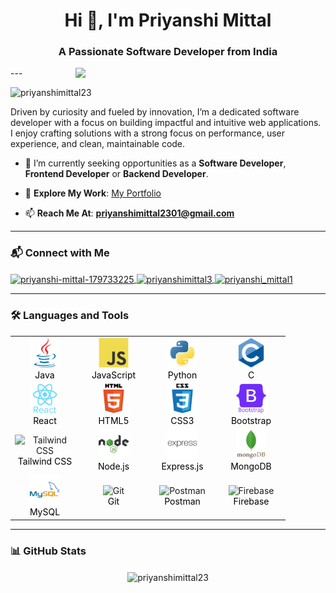 <h1 align="center">Hi 👋, I'm Priyanshi Mittal</h1>
<h3 align="center">A Passionate Software Developer from India</h3>
<img align="right" width="400" src="https://cdn.dribbble.com/users/1894420/screenshots/14032021/programming_01.gif"/>
---

<p align="left">
  <img src="https://komarev.com/ghpvc/?username=priyanshimittal23&label=Profile%20views&color=0e75b6&style=flat" alt="priyanshimittal23" />
</p>

Driven by curiosity and fueled by innovation, I’m a dedicated software developer with a focus on building impactful and intuitive web applications. I enjoy crafting solutions with a strong focus on performance, user experience, and clean, maintainable code.

- 💼 I’m currently seeking opportunities as a **Software Developer**, **Frontend Developer** or **Backend Developer**.
  
- 🔭 **Explore My Work**: [My Portfolio](https://priyanshimittal23.github.io/myPortfolio/)
  
- 📫 **Reach Me At**: **priyanshimittal2301@gmail.com**

---

<h3 align="left">📬 Connect with Me</h3>

<p align="left">
  <a href="https://linkedin.com/in/priyanshi-mittal-179733225" target="blank">
    <img align="center" src="https://raw.githubusercontent.com/rahuldkjain/github-profile-readme-generator/master/src/images/icons/Social/linked-in-alt.svg" alt="priyanshi-mittal-179733225" height="40" width="40" />
  </a>
  <a href="https://www.hackerrank.com/priyanshimittal3" target="blank">
    <img align="center" src="https://raw.githubusercontent.com/rahuldkjain/github-profile-readme-generator/master/src/images/icons/Social/hackerrank.svg" alt="priyanshimittal3" height="40" width="40" />
  </a>
  <a href="https://www.leetcode.com/priyanshi_mittal1" target="blank">
    <img align="center" src="https://raw.githubusercontent.com/rahuldkjain/github-profile-readme-generator/master/src/images/icons/Social/leet-code.svg" alt="priyanshi_mittal1" height="40" width="40" />
  </a>
</p>

---

<h3 align="left">🛠️ Languages and Tools</h3>

<table>
  <tr>
    <td align="center" width="96">
      <img src="https://raw.githubusercontent.com/devicons/devicon/master/icons/java/java-original.svg" alt="Java" width="48" height="48" />
      <br /><span style="color:black">Java</span>
    </td>
    <td align="center" width="96">
      <img src="https://raw.githubusercontent.com/devicons/devicon/master/icons/javascript/javascript-original.svg" alt="JavaScript" width="48" height="48" />
      <br /><span style="color:black">JavaScript</span>
    </td>
    <td align="center" width="96">
      <img src="https://raw.githubusercontent.com/devicons/devicon/master/icons/python/python-original.svg" alt="Python" width="48" height="48" />
      <br /><span style="color:black">Python</span>
    </td>
    <td align="center" width="96">
      <img src="https://raw.githubusercontent.com/devicons/devicon/master/icons/c/c-original.svg" alt="C" width="48" height="48" />
      <br /><span style="color:black">C</span>
    </td>
  </tr>
  <tr>
    <td align="center" width="96">
      <img src="https://raw.githubusercontent.com/devicons/devicon/master/icons/react/react-original-wordmark.svg" alt="React" width="48" height="48" />
      <br /><span style="color:black">React</span>
    </td>
    <td align="center" width="96">
      <img src="https://raw.githubusercontent.com/devicons/devicon/master/icons/html5/html5-original-wordmark.svg" alt="HTML5" width="48" height="48" />
      <br /><span style="color:black">HTML5</span>
    </td>
    <td align="center" width="96">
      <img src="https://raw.githubusercontent.com/devicons/devicon/master/icons/css3/css3-original-wordmark.svg" alt="CSS3" width="48" height="48" />
      <br /><span style="color:black">CSS3</span>
    </td>
    <td align="center" width="96">
      <img src="https://raw.githubusercontent.com/devicons/devicon/master/icons/bootstrap/bootstrap-plain-wordmark.svg" alt="Bootstrap" width="48" height="48" />
      <br /><span style="color:black">Bootstrap</span>
    </td>
  </tr>
  <tr>
    <td align="center" width="96">
      <img src="https://www.vectorlogo.zone/logos/tailwindcss/tailwindcss-icon.svg" alt="Tailwind CSS" width="48" height="48" />
      <br /><span style="color:black">Tailwind CSS</span>
    </td>
    <td align="center" width="96">
      <img src="https://raw.githubusercontent.com/devicons/devicon/master/icons/nodejs/nodejs-original-wordmark.svg" alt="Node.js" width="48" height="48" />
      <br /><span style="color:black">Node.js</span>
    </td>
    <td align="center" width="96">
      <img src="https://raw.githubusercontent.com/devicons/devicon/master/icons/express/express-original-wordmark.svg" alt="Express.js" width="48" height="48" />
      <br /><span style="color:black">Express.js</span>
    </td>
    <td align="center" width="96">
      <img src="https://raw.githubusercontent.com/devicons/devicon/master/icons/mongodb/mongodb-original-wordmark.svg" alt="MongoDB" width="48" height="48" />
      <br /><span style="color:black">MongoDB</span>
    </td>
  </tr>
  <tr>
    <td align="center" width="96">
      <img src="https://raw.githubusercontent.com/devicons/devicon/master/icons/mysql/mysql-original-wordmark.svg" alt="MySQL" width="48" height="48" />
      <br /><span style="color:black">MySQL</span>
    </td>
    <td align="center" width="96">
      <img src="https://www.vectorlogo.zone/logos/git-scm/git-scm-icon.svg" alt="Git" width="48" height="48" />
      <br /><span style="color:black">Git</span>
    </td>
    <td align="center" width="96">
      <img src="https://www.vectorlogo.zone/logos/getpostman/getpostman-icon.svg" alt="Postman" width="48" height="48" />
      <br /><span style="color:black">Postman</span>
    </td>
    <td align="center" width="96">
      <img src="https://www.vectorlogo.zone/logos/firebase/firebase-icon.svg" alt="Firebase" width="48" height="48" />
      <br /><span style="color:black">Firebase</span>
    </td>
  </tr>
</table>

---

<h3 align="left">📊 GitHub Stats</h3>

<p align="center">
  <img align="center" src="https://github-readme-stats.vercel.app/api/top-langs?username=priyanshimittal23&show_icons=true&locale=en&layout=compact" alt="priyanshimittal23" />
</p>


